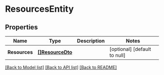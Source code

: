 # ResourcesEntity

## Properties
Name | Type | Description | Notes
------------ | ------------- | ------------- | -------------
**Resources** | [**[]ResourceDto**](ResourceDTO.md) |  | [optional] [default to null]

[[Back to Model list]](../pkg/nifi/README.md#documentation-for-models) [[Back to API list]](../pkg/nifi/README.md#documentation-for-api-endpoints) [[Back to README]](../pkg/nifi/README.md)


